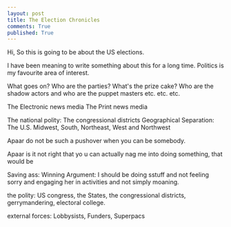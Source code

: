 ```yaml
---
layout: post
title: The Election Chronicles
comments: True
published: True
---
```


Hi, So this is going to be about the US elections.

I have been meaning to write something about this for a long time. Politics is
my favourite area of interest.

What goes on? Who are the parties? What's the prize cake? Who are the shadow
actors and who are the puppet masters etc. etc. etc.

The Electronic news media
The Print news media

The national polity: The congressional districts
Geographical Separation: The U.S. Midwest, South, Northeast, West and Northwest

Apaar do not be such a pushover when you can be somebody.

Apaar is it not right that yo u can actually nag me into doing something,
that would be

Saving ass:
Winning Argument:
I should be doing sstuff and not feeling sorry and engaging her in
activities and not simply moaning.

the polity:
 US congress, the States, the congressional districts, gerrymandering,
 electoral college.

 external forces:
 Lobbysists, Funders, Superpacs
